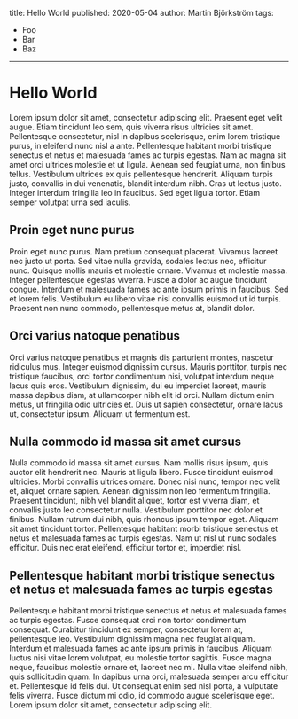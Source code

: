 title: Hello World
published: 2020-05-04
author: Martin Björkström
tags:
  - Foo
  - Bar
  - Baz
---
# Hello World

Lorem ipsum dolor sit amet, consectetur adipiscing elit. Praesent eget velit augue. Etiam tincidunt leo sem, quis viverra risus ultricies sit amet. Pellentesque consectetur, nisl in dapibus scelerisque, enim lorem tristique purus, in eleifend nunc nisl a ante. Pellentesque habitant morbi tristique senectus et netus et malesuada fames ac turpis egestas. Nam ac magna sit amet orci ultrices molestie et ut ligula. Aenean sed feugiat urna, non finibus tellus. Vestibulum ultrices ex quis pellentesque hendrerit. Aliquam turpis justo, convallis in dui venenatis, blandit interdum nibh. Cras ut lectus justo. Integer interdum fringilla leo in faucibus. Sed eget ligula tortor. Etiam semper volutpat urna sed iaculis.

## Proin eget nunc purus

Proin eget nunc purus. Nam pretium consequat placerat. Vivamus laoreet nec justo ut porta. Sed vitae nulla gravida, sodales lectus nec, efficitur nunc. Quisque mollis mauris et molestie ornare. Vivamus et molestie massa. Integer pellentesque egestas viverra. Fusce a dolor ac augue tincidunt congue. Interdum et malesuada fames ac ante ipsum primis in faucibus. Sed et lorem felis. Vestibulum eu libero vitae nisl convallis euismod ut id turpis. Praesent non nunc commodo, pellentesque metus at, blandit dolor.

## Orci varius natoque penatibus

Orci varius natoque penatibus et magnis dis parturient montes, nascetur ridiculus mus. Integer euismod dignissim cursus. Mauris porttitor, turpis nec tristique faucibus, orci tortor condimentum nisi, volutpat interdum neque lacus quis eros. Vestibulum dignissim, dui eu imperdiet laoreet, mauris massa dapibus diam, at ullamcorper nibh elit id orci. Nullam dictum enim metus, ut fringilla odio ultricies et. Duis ut sapien consectetur, ornare lacus ut, consectetur ipsum. Aliquam ut fermentum est.

## Nulla commodo id massa sit amet cursus

Nulla commodo id massa sit amet cursus. Nam mollis risus ipsum, quis auctor elit hendrerit nec. Mauris at ligula libero. Fusce tincidunt euismod ultricies. Morbi convallis ultrices ornare. Donec nisi nunc, tempor nec velit et, aliquet ornare sapien. Aenean dignissim non leo fermentum fringilla. Praesent tincidunt, nibh vel blandit aliquet, tortor est viverra diam, et convallis justo leo consectetur nulla. Vestibulum porttitor nec dolor et finibus. Nullam rutrum dui nibh, quis rhoncus ipsum tempor eget. Aliquam sit amet tincidunt tortor. Pellentesque habitant morbi tristique senectus et netus et malesuada fames ac turpis egestas. Nam ut nisl ut nunc sodales efficitur. Duis nec erat eleifend, efficitur tortor et, imperdiet nisl.

## Pellentesque habitant morbi tristique senectus et netus et malesuada fames ac turpis egestas

Pellentesque habitant morbi tristique senectus et netus et malesuada fames ac turpis egestas. Fusce consequat orci non tortor condimentum consequat. Curabitur tincidunt ex semper, consectetur lorem at, pellentesque leo. Vestibulum dignissim magna nec feugiat aliquam. Interdum et malesuada fames ac ante ipsum primis in faucibus. Aliquam luctus nisi vitae lorem volutpat, eu molestie tortor sagittis. Fusce magna neque, faucibus molestie ornare et, laoreet nec mi. Nulla vitae eleifend nibh, quis sollicitudin quam. In dapibus urna orci, malesuada semper arcu efficitur et. Pellentesque id felis dui. Ut consequat enim sed nisl porta, a vulputate felis viverra. Fusce dictum mi odio, id commodo augue scelerisque eget. Lorem ipsum dolor sit amet, consectetur adipiscing elit. 